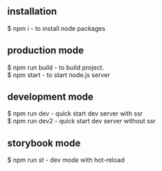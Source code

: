 **installation**
---
$ npm i - to install node packages

**production mode**
--
$ npm run build - to build project.  
$ npm start - to start node.js server
 
**development mode**
--

$ npm run dev - quick start dev server with ssr   
$ npm run dev2 - quick start dev server without ssr


**storybook mode**
--

$ npm run st - dev mode with hot-reload